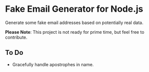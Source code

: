 # Fake Email Generator for Node.js

Generate some fake email addresses based on potentially real data.

**Please Note**: This project is not ready for prime time, but feel free to contribute.

## To Do

* Gracefully handle apostrophes in name.
